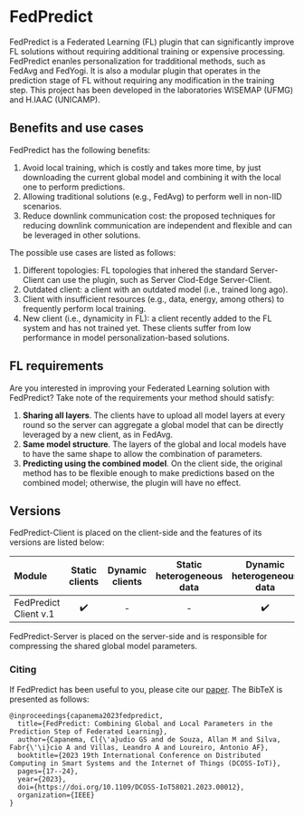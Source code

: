 
# FedPredict

FedPredict is a Federated Learning (FL) plugin that can significantly improve FL solutions without requiring additional training or expensive processing. FedPredict enanles personalization for tradditional methods, such as FedAvg and FedYogi. It is also a modular plugin that operates in the prediction stage of FL without requiring any modification in the training step. 
This project has been developed in the laboratories WISEMAP (UFMG) and H.IAAC (UNICAMP).

## Benefits and use cases

FedPredict has the following benefits:
1. Avoid local training, which is costly and takes more time, by just downloading the current global model and combining it with the local one to perform predictions.
2. Allowing traditional solutions (e.g., FedAvg) to perform well in non-IID scenarios.
3. Reduce downlink communication cost: the proposed techniques for reducing downlink communication are independent and flexible and can be leveraged in other solutions.

The possible use cases are listed as follows:

1. Different topologies: FL topologies that inhered the standard Server-Client can use the plugin, such as Server Clod-Edge Server-Client.
2. Outdated client: a client with an outdated model (i.e., trained long ago).
3. Client with insufficient resources (e.g., data, energy, among others) to frequently perform local training.
4. New client (i.e., dynamicity in FL): a client recently added to the FL system and has not trained yet. These clients suffer from low performance in model personalization-based solutions.

## FL requirements

Are you interested in improving your Federated Learning solution with FedPredict? Take note of the requirements your method should satisfy:

1. **Sharing all layers**. The clients have to upload all model layers at every round so the server can aggregate a global model that can be directly leveraged by a new client, as in FedAvg.
2. **Same model structure**. The layers of the global and local models have to have the same shape to allow the combination of parameters.
3.  **Predicting using the combined model**. On the client side, the original method has to be flexible enough to make predictions based on the combined model; otherwise, the plugin will have no effect.

## Versions

FedPredict-Client is placed on the client-side and the features of its versions are listed below:

| Module | Static clients | Dynamic clients | Static heterogeneous data | Dynamic heterogeneous data | 
| :---         |     :---:      |     :---:     |    :---:   |  :--------------:|
|    FedPredict Client v.1  |    :heavy_check_mark:   |    -   |    -   |   :heavy_check_mark:    |

FedPredict-Server is placed on the server-side and is responsible for compressing the shared global model parameters.

### Citing

If FedPredict has been useful to you, please cite our [paper](https://ieeexplore.ieee.org/abstract/document/10257293). The BibTeX is presented as follows:

```
@inproceedings{capanema2023fedpredict,
  title={FedPredict: Combining Global and Local Parameters in the Prediction Step of Federated Learning},
  author={Capanema, Cl{\'a}udio GS and de Souza, Allan M and Silva, Fabr{\'\i}cio A and Villas, Leandro A and Loureiro, Antonio AF},
  booktitle={2023 19th International Conference on Distributed Computing in Smart Systems and the Internet of Things (DCOSS-IoT)},
  pages={17--24},
  year={2023},
  doi={https://doi.org/10.1109/DCOSS-IoT58021.2023.00012},
  organization={IEEE}
}
```


